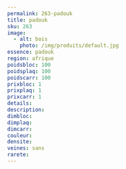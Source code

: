 ```yaml
---
permalink: 263-padouk
title: padouk
sku: 263
image: 
  - alt: bois
    photo: /img/produits/default.jpg
essence: padouk
region: afrique
poidsbloc: 100
poidsplaq: 100
poidscarr: 100
prixbloc: 1
prixplaq: 1
prixcarr: 1
details: 
description: 
dimbloc: 
dimplaq: 
dimcarr: 
couleur: 
densite: 
veines: sans
rarete: 
---
```

